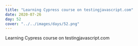 ```yaml
---
title: "Learning Cypress course on testingjavascript.com"
date: 2020-07-26
day: 52
cover: "../../images/days/52.png"
---
```


Learning Cypress course on testingjavascript.com
